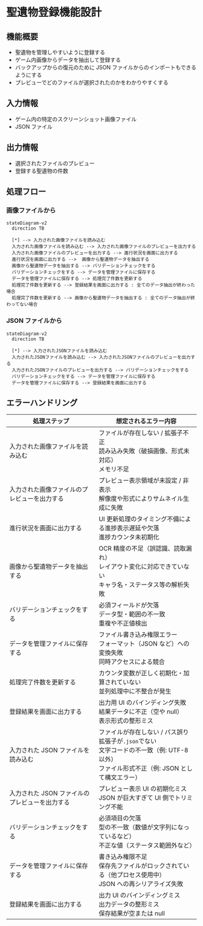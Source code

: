 # 聖遺物登録機能設計

## 機能概要

- 聖遺物を管理しやすいように登録する
- ゲーム内画像からデータを抽出して登録する
- バックアップからの復元のために JSON ファイルからのインポートもできるようにする
- プレビューでどのファイルが選択されたのかをわかりやすくする

## 入力情報

- ゲーム内の特定のスクリーンショット画像ファイル
- JSON ファイル

## 出力情報

- 選択されたファイルのプレビュー
- 登録する聖遺物の件数

## 処理フロー

### 画像ファイルから

```mermaid
stateDiagram-v2
  direction TB

  [*] --> 入力された画像ファイルを読み込む
  入力された画像ファイルを読み込む --> 入力された画像ファイルのプレビューを出力する
  入力された画像ファイルのプレビューを出力する --> 進行状況を画面に出力する
  進行状況を画面に出力する -->  画像から聖遺物データを抽出する
  画像から聖遺物データを抽出する --> バリデーションチェックをする
  バリデーションチェックをする --> データを管理ファイルに保存する
  データを管理ファイルに保存する --> 処理完了件数を更新する
  処理完了件数を更新する --> 登録結果を画面に出力する : 全てのデータ抽出が終わった場合
  処理完了件数を更新する --> 画像から聖遺物データを抽出する : 全てのデータ抽出が終わってない場合
```

### JSON ファイルから

```mermaid
stateDiagram-v2
  direction TB

  [*] --> 入力されたJSONファイルを読み込む
  入力されたJSONファイルを読み込む --> 入力されたJSONファイルのプレビューを出力する
  入力されたJSONファイルのプレビューを出力する --> バリデーションチェックをする
  バリデーションチェックをする --> データを管理ファイルに保存する
  データを管理ファイルに保存する --> 登録結果を画面に出力する
```

## エラーハンドリング

| 処理ステップ                                   | 想定されるエラー内容                                                                                                                                 |
| ---------------------------------------------- | ---------------------------------------------------------------------------------------------------------------------------------------------------- |
| 入力された画像ファイルを読み込む               | ファイルが存在しない / 拡張子不正</br>読み込み失敗（破損画像、形式未対応）</br>メモリ不足                                                            |
| 入力された画像ファイルのプレビューを出力する   | プレビュー表示領域が未設定 / 非表示</br>解像度や形式によりサムネイル生成に失敗                                                                       |
| 進行状況を画面に出力する                       | UI 更新処理のタイミング不備による進捗表示遅延や欠落</br>進捗カウンタ未初期化                                                                         |
| 画像から聖遺物データを抽出する                 | OCR 精度の不足（誤認識、読取漏れ）</br>レイアウト変化に対応できていない</br>キャラ名・ステータス等の解析失敗                                         |
| バリデーションチェックをする                   | 必須フィールドが欠落</br>データ型・範囲の不一致</br>重複や不正値検出                                                                                 |
| データを管理ファイルに保存する                 | ファイル書き込み権限エラー</br>フォーマット（JSON など）への変換失敗</br>同時アクセスによる競合                                                      |
| 処理完了件数を更新する                         | カウンタ変数が正しく初期化・加算されていない</br>並列処理中に不整合が発生                                                                            |
| 登録結果を画面に出力する                       | 出力用 UI のバインディング失敗</br>結果データに不正（空や null）</br>表示形式の整形ミス                                                              |
| 入力された JSON ファイルを読み込む             | ファイルが存在しない / パス誤り</br>拡張子が`.json`でない</br>文字コードの不一致（例: UTF-8 以外）</br>ファイル形式不正（例: JSON として構文エラー） |
| 入力された JSON ファイルのプレビューを出力する | プレビュー表示 UI の初期化ミス</br>JSON が巨大すぎて UI 側でトリミング不能                                                                           |
| バリデーションチェックをする                   | 必須項目の欠落</br>型の不一致（数値が文字列になっているなど）</br>不正な値（ステータス範囲外など）                                                   |
| データを管理ファイルに保存する                 | 書き込み権限不足</br>保存先ファイルがロックされている（他プロセス使用中）</br>JSON への再シリアライズ失敗                                            |
| 登録結果を画面に出力する                       | 出力 UI のバインディングミス</br>出力データの整形ミス</br>保存結果が空または null                                                                    |
